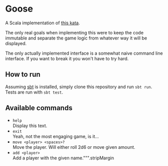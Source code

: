 # Goose
A Scala implementation of [this kata](https://github.com/xpeppers/goose-game-kata). 

The only real goals when implementing this were to keep the code immutable and separate the game logic from whatever way it will be displayed. 

The only actually implemented interface is a somewhat naive command line interface. If you want to break it you won't have to try hard.

## How to run
Assuming [sbt](https://www.scala-sbt.org/) is installed, simply clone this repository and run `sbt run`. Tests are run with `sbt test`.

## Available commands 
- `help`  
  Display this text.
- `exit`  
  Yeah, not the most engaging game, is it...
- `move <player> <spaces>?`  
  Move the player. Will either roll 2d6 or move given amount.
- `add <player>`  
  Add a player with the given name.""".stripMargin
